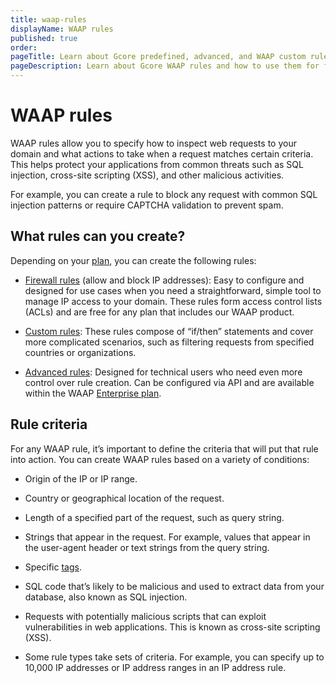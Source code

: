 ```yaml
---
title: waap-rules
displayName: WAAP rules
published: true
order:
pageTitle: Learn about Gcore predefined, advanced, and WAAP custom rules | Gcore
pageDescription: Learn about Gcore WAAP rules and how to use them for filtering incoming traffic and blocking malicious requests.
---
```

# WAAP rules

WAAP rules allow you to specify how to inspect web requests to your domain and what actions to take when a request matches certain criteria. This helps protect your applications from common threats such as SQL injection, cross-site scripting (XSS), and other malicious activities.  

For example, you can create a rule to block any request with common SQL injection patterns or require CAPTCHA validation to prevent spam.  

## What rules can you create?  

Depending on your <a href="https://gcore.com/docs/waap/billing" target="_blank">plan</a>, you can create the following rules: 

* <a href="https://gcore.com/docs/waap/ip-security/allow-and-block-ip-addresses" target="_blank">Firewall rules</a> (allow and block IP addresses): Easy to configure and designed for use cases when you need a straightforward, simple tool to manage IP access to your domain. These rules form access control lists (ACLs) and are free for any plan that includes our WAAP product.  

* <a href="https://gcore.com/docs/waap/waap-rules/custom-rules" target="_blank">Custom rules</a>: These rules compose of “if/then” statements and cover more complicated scenarios, such as filtering requests from specified countries or organizations.

* <a href="https://gcore.com/docs/waap/waap-rules/advanced-rules" target="_blank">Advanced rules</a>: Designed for technical users who need even more control over rule creation. Can be configured via API and are available within the WAAP <a href="https://gcore.com/docs/waap/billing#enterprise" target="_blank">Enterprise plan</a>. 

## Rule criteria 

For any WAAP rule, it’s important to define the criteria that will put that rule into action. You can create WAAP rules based on a variety of conditions: 

* Origin of the IP or IP range.  

* Country or geographical location of the request. 

* Length of a specified part of the request, such as query string. 

* Strings that appear in the request. For example, values that appear in the user-agent header or text strings from the query string. 

* Specific <a href="https://gcore.com/docs/waap/waap-rules/custom-rules/tag-rules/predefined-tags" target="_blank">tags</a>.  

* SQL code that’s likely to be malicious and used to extract data from your database, also known as SQL injection. 

* Requests with potentially malicious scripts that can exploit vulnerabilities in web applications. This is known as cross-site scripting (XSS). 

* Some rule types take sets of criteria. For example, you can specify up to 10,000 IP addresses or IP address ranges in an IP address rule.